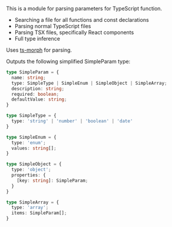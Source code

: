 This is a module for parsing parameters for TypeScript function.
- Searching a file for all functions and const declarations
- Parsing normal TypeScript files
- Parsing TSX files, specifically React components
- Full type inference

Uses [ts-morph](https://github.com/dsherret/ts-morph) for parsing. 

Outputs the following simplified SimpleParam type:
```typescript
type SimpleParam = {
  name: string;
  type: SimpleType | SimpleEnum | SimpleObject | SimpleArray;
  description: string;
  required: boolean;
  defaultValue: string;
}

type SimpleType = {
  type: 'string' | 'number' | 'boolean' | 'date'
}

type SimpleEnum = {
  type: 'enum';
  values: string[];
}

type SimpleObject = {
  type: 'object';
  properties: {
    [key: string]: SimpleParam;
  }
}

type SimpleArray = {
  type: 'array';
  items: SimpleParam[];
}
```
